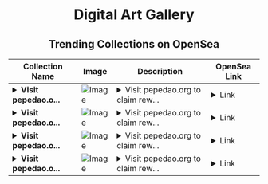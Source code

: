 <div align="center">

# Digital Art Gallery

## Trending Collections on OpenSea

| Collection Name                       | Image                                                                                     | Description                       | OpenSea Link                                                                                          |
|---------------------------------------|-------------------------------------------------------------------------------------------|-----------------------------------|--------------------------------------------------------------------------------------------------------|
| **<details><summary>Visit pepedao.o...</summary>Visit pepedao.org to claim rewards</details>** | ![Image](https://i.seadn.io/s/raw/files/5e6f9e545a6b32a3daa33c3ad263e898.png?w=500&auto=format?w=200&auto=format) | <details><summary>Visit pepedao.org to claim rew...</summary>Visit pepedao.org to claim rewards</details> | <details><summary>Link</summary>[Visit pepedao.org to claim rewards](https://opensea.io/collection/visit-pepedao-org-to-claim-rewards-59)</details> |
| **<details><summary>Visit pepedao.o...</summary>Visit pepedao.org to claim rewards</details>** | ![Image](https://i.seadn.io/s/raw/files/5e6f9e545a6b32a3daa33c3ad263e898.png?w=500&auto=format?w=200&auto=format) | <details><summary>Visit pepedao.org to claim rew...</summary>Visit pepedao.org to claim rewards</details> | <details><summary>Link</summary>[Visit pepedao.org to claim rewards](https://opensea.io/collection/visit-pepedao-org-to-claim-rewards-58)</details> |
| **<details><summary>Visit pepedao.o...</summary>Visit pepedao.org to claim rewards</details>** | ![Image](https://i.seadn.io/s/raw/files/5e6f9e545a6b32a3daa33c3ad263e898.png?w=500&auto=format?w=200&auto=format) | <details><summary>Visit pepedao.org to claim rew...</summary>Visit pepedao.org to claim rewards</details> | <details><summary>Link</summary>[Visit pepedao.org to claim rewards](https://opensea.io/collection/visit-pepedao-org-to-claim-rewards-57)</details> |
| **<details><summary>Visit pepedao.o...</summary>Visit pepedao.org to claim rewards</details>** | ![Image](https://i.seadn.io/s/raw/files/5e6f9e545a6b32a3daa33c3ad263e898.png?w=500&auto=format?w=200&auto=format) | <details><summary>Visit pepedao.org to claim rew...</summary>Visit pepedao.org to claim rewards</details> | <details><summary>Link</summary>[Visit pepedao.org to claim rewards](https://opensea.io/collection/visit-pepedao-org-to-claim-rewards-56)</details> |

</div>